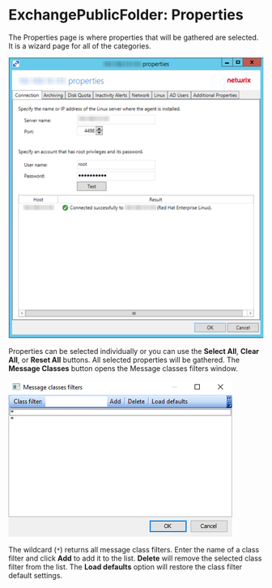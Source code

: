 # ExchangePublicFolder: Properties

The Properties page is where properties that will be gathered are selected. It is a wizard page for all of the categories.

![Exchange Public Folder Data Collector Wizard Properties page](/static/img/product_docs/activitymonitor/activitymonitor/install/agent/properties.png)

Properties can be selected individually or you can use the __Select All__, __Clear All__, or __Reset All__ buttons. All selected properties will be gathered. The __Message Classes__ button opens the Message classes filters window.

![Message classes filters window](/static/img/product_docs/accessanalyzer/accessanalyzer/enterpriseauditor/admin/datacollector/exchangepublicfolder/messageclassesfilterswindow.png)

The wildcard (```*```) returns all message class filters. Enter the name of a class filter and click __Add__ to add it to the list. __Delete__ will remove the selected class filter from the list. The __Load defaults__ option will restore the class filter default settings.
